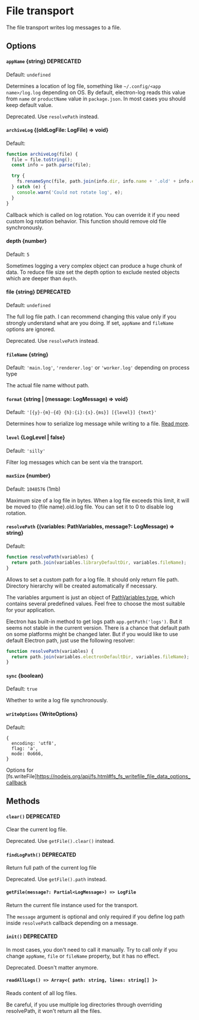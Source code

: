 # File transport

The file transport writes log messages to a file.

## Options

#### `appName` {string} **DEPRECATED**

Default: `undefined`

Determines a location of log file, something like
`~/.config/<app name>/log.log` depending on OS. By default,
electron-log reads this value from `name` or `productName` value in
`package.json`. In most cases you should keep default value.

Deprecated. Use `resolvePath` instead.

#### `archiveLog` {(oldLogFile: LogFile) => void}

Default:

```js
function archiveLog(file) {
  file = file.toString();
  const info = path.parse(file);

  try {
    fs.renameSync(file, path.join(info.dir, info.name + '.old' + info.ext));
  } catch (e) {
    console.warn('Could not rotate log', e);
  }
}
```

Callback which is called on log rotation. You can override it if you need
custom log rotation behavior. This function should remove old file
synchronously.

#### depth {number}

Default: `5`

Sometimes logging a very complex object can produce a huge chunk of data. To
reduce file size set the depth option to exclude nested objects which are deeper
than `depth`.

#### file {string} **DEPRECATED**

Default: `undefined`

The full log file path. I can recommend changing this value only if you
strongly understand what are you doing. If set, `appName` and `fileName`
options are ignored.

Deprecated. Use `resolvePath` instead.

#### `fileName` {string}

Default: `'main.log'`, `'renderer.log'` or  `'worker.log'` depending on
process type

The actual file name without path.

#### `format` {string | (message: LogMessage) => void}

Default: `'[{y}-{m}-{d} {h}:{i}:{s}.{ms}] [{level}] {text}'`

Determines how to serialize log message while writing to a file.
[Read more](format.md).

#### `level` {LogLevel | false}
  
Default: `'silly'`

Filter log messages which can be sent via the transport.

#### `maxSize` {number}

Default: `1048576` (1mb)

Maximum size of a log file in bytes. When a log file exceeds this limit,
it will be moved to {file name}.old.log file. You can set it to 0 to disable
log rotation.
  
#### `resolvePath` {(variables: PathVariables, message?: LogMessage) => string}

Default:
```js
function resolvePath(variables) {
  return path.join(variables.libraryDefaultDir, variables.fileName);
}
```

Allows to set a custom path for a log file. It should only return file path.
Directory hierarchy will be created automatically if necessary.

The variables argument is just an object of 
[PathVariables type](../src/index.d.ts#L69), which contains several
predefined values. Feel free to choose the most suitable for your application.
  
Electron has built-in method to get logs path `app.getPath('logs')`. But it
seems not stable in the current version. There is a chance that default path on
some platforms might be changed later. But if you would like to use default
Electron path, just use the following resolver:

```js
function resolvePath(variables) {
  return path.join(variables.electronDefaultDir, variables.fileName);
}
```
  
#### `sync` {boolean}
 
Default: `true` 
 
Whether to write a log file synchronously.

#### `writeOptions` {WriteOptions}

Default:

```
{
  encoding: 'utf8',
  flag: 'a',
  mode: 0o666,
}
```

Options for 
[fs.writeFile]https://nodejs.org/api/fs.html#fs_fs_writefile_file_data_options_callback

## Methods

#### `clear()` **DEPRECATED**

Clear the current log file.

Deprecated. Use `getFile().clear()` instead.

#### `findLogPath()` **DEPRECATED**

Return full path of the current log file

Deprecated. Use `getFile().path` instead.

#### `getFile(message?: Partial<LogMessage>) => LogFile`

Return the current file instance used for the transport.

The `message` argument is optional and only required if you define log path
inside `resolvePath` callback depending on a message.

#### `init()` **DEPRECATED**

In most cases, you don't need to call it manually. Try
to call only if you change `appName`, `file` or `fileName` property,
but it has no effect.

Deprecated. Doesn't matter anymore.

#### `readAllLogs() => Array<{ path: string, lines: string[] }>`

Reads content of all log files.

Be careful, if you use multiple log directories through overriding resolvePath,
it won't return all the files.

<!-- spech-dictionary whether -->
